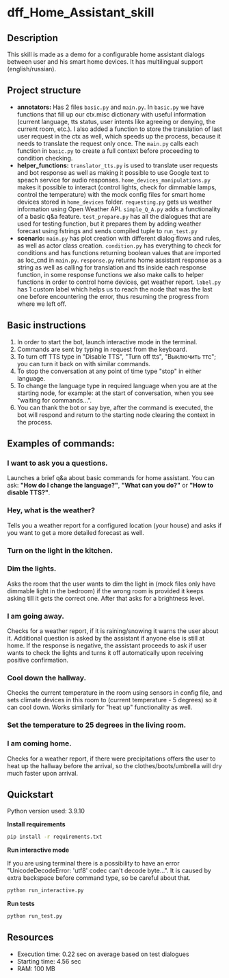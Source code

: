 # dff_Home_Assistant_skill

## Description

This skill is made as a demo for a configurable home assistant dialogs between user and his smart home devices.
It has multilingual support (english/russian).

## Project structure

- **annotators:** Has 2 files `basic.py` and `main.py`. In `basic.py` we have functions that fill up our ctx.misc dictionary
  with useful information (current language, tts status, user intents like agreeing or denying, the current room, etc.).
  I also added a function to store the translation of last user request in the ctx as well, which speeds up the process,
  because it needs to translate the request only once. The `main.py` calls each function in `basic.py` to create a full
  context before proceeding to condition checking.
- **helper_functions:** `translator_tts.py` is used to translate user requests and bot response as well as making it
  possible to use Google text to speach service for audio responses. `home_devices_manipulations.py` makes it possible to
  interact (control lights, check for dimmable lamps, control the temperature) with the mock config files for smart home
  devices stored in `home_devices` folder. `requesting.py` gets us weather information using Open Weather API.
  `simple_Q_A.py` adds a functionality of a basic q&a feature. `test_prepare.py` has all the dialogues that are used for
  testing function, but it prepares them by adding weather forecast using fstrings and sends compiled tuple to `run_test.py`
- **scenario:** `main.py` has plot creation with different dialog flows and rules, as well as actor class creation.
  `condition.py` has everything to check for conditions and has functions returning boolean values that are imported
  as loc_cnd in `main.py`. `response.py` returns home assistant response as a string as well as calling for translation
  and tts inside each response function, in some response functions we also make calls to helper functions in order
  to control home devices, get weather report. `label.py` has 1 custom label which helps us to reach the node that was the
  last one before encountering the error, thus resuming the progress from where we left off.

## Basic instructions

1. In order to start the bot, launch interactive mode in the terminal.
2. Commands are sent by typing in request from the keyboard.
3. To turn off TTS type in "Disable TTS", "Turn off tts", "Выключить ттс"; you can turn it back on with similar commands.
4. To stop the conversation at any point of time type "stop" in either language.
5. To change the language type in required language when you are at the starting node, for example: at the start of
   conversation, when you see "waiting for commands...".
6. You can thank the bot or say bye, after the command is executed, the bot will respond and return to the starting node
   clearing the context in the process.

## Examples of commands:

### I want to ask you a questions.

Launches a brief q&a about basic commands for home assistant.
You can ask: **"How do I change the language?"**, **"What can you do?"** or **"How to disable TTS?"**.

### Hey, what is the weather?

Tells you a weather report for a configured location (your house) and asks
if you want to get a more detailed forecast as well.

### Turn on the light in the kitchen.

### Dim the lights.

Asks the room that the user wants to dim the light in (mock files only have dimmable light in the bedroom)
if the wrong room is provided it keeps asking till it gets the correct one. After that asks for a brightness level.

### I am going away.

Checks for a weather report, if it is raining/snowing it warns the user about it. Additional question is
asked by the assistant if anyone else is still at home. If the response is negative, the assistant proceeds to ask
if user wants to check the lights and turns it off automatically upon receiving positive confirmation.

### Cool down the hallway.

Checks the current temperature in the room using sensors in config file, and sets climate devices in this room
to (current temperature - 5 degrees) so it can cool down. Works similarly for "heat up" functionality as well.

### Set the temperature to 25 degrees in the living room.

### I am coming home.

Checks for a weather report, if there were precipitations offers the user to heat up the hallway before
the arrival, so the clothes/boots/umbrella will dry much faster upon arrival.

## Quickstart

Python version used: 3.9.10

**Install requirements**
```bash
pip install -r requirements.txt
```

**Run interactive mode**

If you are using terminal there is a possibility to have an error "UnicodeDecodeError: 'utf8' codec can't decode byte...".
It is caused by extra backspace before command type, so be careful about that.

```bash
python run_interactive.py
```

**Run tests**

```bash
python run_test.py
```

## Resources

* Execution time: 0.22 sec on average based on test dialogues
* Starting time: 4.56 sec
* RAM: 100 MB
